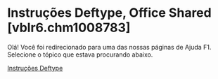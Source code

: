 
# Instruções Deftype, Office Shared [vblr6.chm1008783]

Olá! Você foi redirecionado para uma das nossas páginas de Ajuda F1. Selecione o tópico que estava procurando abaixo.

[Instruções Deftype](http://msdn.microsoft.com/library/14396fc2-494a-9025-d8a5-86174fcc8a74%28Office.15%29.aspx)
